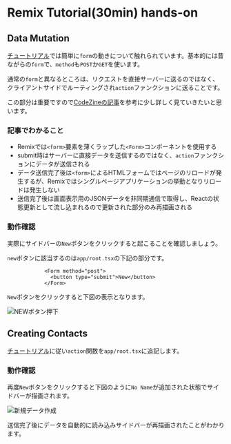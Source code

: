 # Remix Tutorial(30min) hands-on

## Data Mutation

[チュートリアル](https://remix.run/docs/en/main/start/tutorial#data-mutations)では簡単に`form`の動きについて触れられています。基本的には昔ながらの`form`で、`method`も`POST`か`GET`を使います。

通常の`form`と異なるところは、リクエストを直接サーバーに送るのではなく、クライアントサイドでルーティングされ`action`ファンクションに送ることです。

この部分は重要ですので[CodeZineの記事](https://codezine.jp/article/detail/18232?p=2)を参考に少し詳しく見ていきたいと思います。

### 記事でわかること

- Remixでは`<form>`要素を薄くラップした`<Form>`コンポーネントを使用する
- submit時はサーバーに直接データを送信するのではなく、`action`ファンクションにデータが送信される
- データ送信完了後は`<form>`によるHTMLフォームではページのリロードが発生するが、Remixではシングルページアプリケーションの挙動となりリロードは発生しない
- 送信完了後は画面表示用のJSONデータを非同期通信で取得し、Reactの状態更新として流し込まれるので更新された部分のみ再描画される

### 動作確認

実際にサイドバーの`New`ボタンをクリックすると起こることを確認しましょう。

`new`ボタンに該当するのは`app/root.tsx`の下記の部分です。

```
            <Form method="post">
              <button type="submit">New</button>
            </Form>
```

`New`ボタンをクリックすると下図の表示となります。

![NEWボタン押下](https://remix.run/docs-images/contacts/09.webp)

## Creating Contacts

[チュートリアル]()に従い`action`関数を`app/root.tsx`に追記します。

### 動作確認

再度`New`ボタンをクリックすると下図のように`No Name`が追加された状態でサイドバーが描画されます。

![新規データ作成](https://remix.run/docs-images/contacts/11.webp)

送信完了後にデータを自動的に読み込みサイドバーが再描画されたことがわかります。

